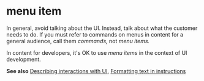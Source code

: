 # menu item

In general, avoid talking about the UI. Instead, talk about what the customer needs to do. If you must refer to commands on menus in content for a general audience, call them *commands,* not *menu items.* 

In content for developers, it's OK to use *menu items* in the context of UI development. 

**See also** [Describing interactions with UI](~/procedures-instructions/describing-interactions-with-ui.md), [Formatting text in instructions](~/procedures-instructions/formatting-text-in-instructions.md)  
